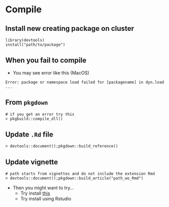# Compile
## Install new creating package on cluster
```
library(devtools)
install("path/to/package")
```


## When you fail to compile
* You may see error like this (MacOS)

```
Error: package or namespace load failed for [packagename] in dyn.load ...
```

## From `pkgdown`

```
# if you get an error try this
> pkgbuild::compile_dll()
```

## Update `.Rd` file
```
> devtools::document();pkgdown::build_reference()
```

## Update vignette
```
# path starts from vignettes and do not include the extension Rmd
> devtools::document();pkgdown::build_article("path_wo_Rmd")
```


* Then you might want to try...
	* Try install [this][1]
	* Try install using Rstudio

	
[1]:https://github.com/coatless/r-macos-rtools